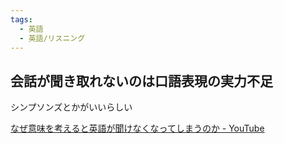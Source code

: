 ```yaml
---
tags:
  - 英語
  - 英語/リスニング
---
```

## 会話が聞き取れないのは口語表現の実力不足

シンプソンズとかがいいらしい

[なぜ意味を考えると英語が聞けなくなってしまうのか - YouTube](https://www.youtube.com/watch?v=0dbLJbBG8HE)

